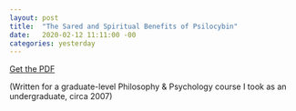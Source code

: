 ```yaml
---
layout: post
title:  "The Sared and Spiritual Benefits of Psilocybin"
date:   2020-02-12 11:11:00 -00
categories: yesterday
---
```


[Get the PDF](assets/Psilocybin.pdf)

(Written for a graduate-level Philosophy & Psychology course I took as an undergraduate, circa 2007)
